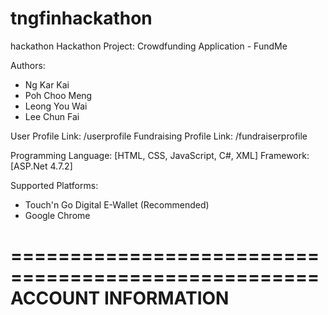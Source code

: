 # tngfinhackathon
hackathon
Hackathon Project: Crowdfunding Application - FundMe

Authors: 
  - Ng Kar Kai
  - Poh Choo Meng
  - Leong You Wai
  - Lee Chun Fai

User Profile Link: /userprofile
Fundraising Profile Link: /fundraiserprofile

Programming Language: 
[HTML, CSS, JavaScript, C#, XML]
Framework: 
[ASP.Net 4.7.2]

Supported Platforms: 
  - Touch'n Go Digital E-Wallet (Recommended)
  - Google Chrome 

====================================================
              ACCOUNT INFORMATION
====================================================
